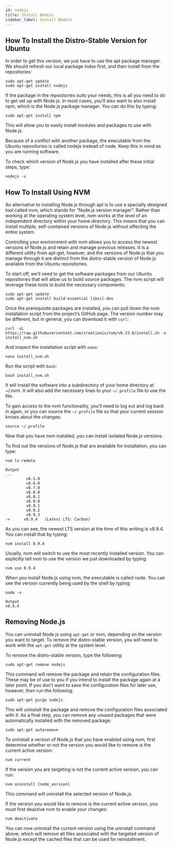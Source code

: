 ```yaml
---
id: nodejs
title: Install NodeJs
sidebar_label: Install NodeJs
---
```


## How To Install the Distro-Stable Version for Ubuntu

In order to get this version, we just have to use the apt package manager. We should refresh our local package index first, and then install from the repositories:

```
sudo apt-get update
sudo apt-get install nodejs
```

If the package in the repositories suits your needs, this is all you need to do to get set up with Node.js. In most cases, you’ll also want to also install npm, which is the Node.js package manager. You can do this by typing:

```
sudo apt-get install npm
```
This will allow you to easily install modules and packages to use with Node.js.

Because of a conflict with another package, the executable from the Ubuntu repositories is called nodejs instead of node. Keep this in mind as you are running software.

To check which version of Node.js you have installed after these initial steps, type:

```
nodejs -v
```

## How To Install Using NVM

An alternative to installing Node.js through apt is to use a specially designed tool called nvm, which stands for “Node.js version manager”. Rather than working at the operating system level, nvm works at the level of an independent directory within your home directory. This means that you can install multiple, self-contained versions of Node.js without affecting the entire system.

Controlling your environment with nvm allows you to access the newest versions of Node.js and retain and manage previous releases. It is a different utility from apt-get, however, and the versions of Node.js that you manage through it are distinct from the distro-stable version of Node.js available from the Ubuntu repositories.

To start off, we’ll need to get the software packages from our Ubuntu repositories that will allow us to build source packages. The nvm script will leverage these tools to build the necessary components:

```
sudo apt-get update
sudo apt-get install build-essential libssl-dev
```

Once the prerequisite packages are installed, you can pull down the nvm installation script from the project’s GitHub page. The version number may be different, but in general, you can download it with `curl`:

```
curl -sL https://raw.githubusercontent.com/creationix/nvm/v0.33.8/install.sh -o install_nvm.sh
```

And inspect the installation script with `nano`:

```
nano install_nvm.sh
```

Run the script with `bash`:

```
bash install_nvm.sh
```

It will install the software into a subdirectory of your home directory at ~/.nvm. It will also add the necessary lines to your `~/.profile` file to use the file.

To gain access to the nvm functionality, you’ll need to log out and log back in again, or you can source the `~/.profile` file so that your current session knows about the changes:

```
source ~/.profile
```

Now that you have nvm installed, you can install isolated Node.js versions.

To find out the versions of Node.js that are available for installation, you can type:

```
nvm ls-remote
```

```
Output
...
         v8.5.0
         v8.6.0
         v8.7.0
         v8.8.0
         v8.8.1
         v8.9.0   
         v8.9.1   
         v8.9.2   
         v8.9.3   
->      v8.9.4   (Latest LTS: Carbon)        
```

As you can see, the newest LTS version at the time of this writing is v8.9.4. You can install that by typing:

```
nvm install 8.9.4
```

Usually, nvm will switch to use the most recently installed version. You can explicitly tell nvm to use the version we just downloaded by typing:

```
nvm use 8.9.4
```

When you install Node.js using nvm, the executable is called node. You can see the version currently being used by the shell by typing:

```
node -v
```

```
Output
v8.9.4
```

## Removing Node.js

You can uninstall Node.js using `apt-get` or nvm, depending on the version you want to target. To remove the distro-stable version, you will need to work with the `apt-get` utility at the system level.

To remove the distro-stable version, type the following:

```
sudo apt-get remove nodejs
```

This command will remove the package and retain the configuration files. These may be of use to you if you intend to install the package again at a later point. If you don’t want to save the configuration files for later use, however, then run the following:

```
sudo apt-get purge nodejs
```

This will uninstall the package and remove the configuration files associated with it. 
As a final step, you can remove any unused packages that were automatically installed with the removed package:

```
sudo apt-get autoremove
```

To uninstall a version of Node.js that you have enabled using nvm, first determine whether or not the version you would like to remove is the current active version:

```
nvm current
```

If the version you are targeting is not the current active version, you can run:

```
nvm uninstall [node_version]
```

This command will uninstall the selected version of Node.js.

If the version you would like to remove is the current active version, you must first deactive nvm to enable your changes:

```
nvm deactivate
```

You can now uninstall the current version using the uninstall command above, which will remove all files associated with the targeted version of Node.js except the cached files that can be used for reinstallment.